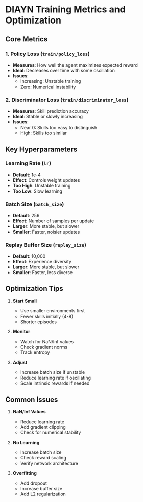 # DIAYN Training Metrics and Optimization

## Core Metrics

### 1. Policy Loss (`train/policy_loss`)
- **Measures**: How well the agent maximizes expected reward
- **Ideal**: Decreases over time with some oscillation
- **Issues**: 
  - Increasing: Unstable training
  - Zero: Numerical instability

### 2. Discriminator Loss (`train/discriminator_loss`)
- **Measures**: Skill prediction accuracy
- **Ideal**: Stable or slowly increasing
- **Issues**:
  - Near 0: Skills too easy to distinguish
  - High: Skills too similar

## Key Hyperparameters

### Learning Rate (`lr`)
- **Default**: 1e-4
- **Effect**: Controls weight updates
- **Too High**: Unstable training
- **Too Low**: Slow learning

### Batch Size (`batch_size`)
- **Default**: 256
- **Effect**: Number of samples per update
- **Larger**: More stable, but slower
- **Smaller**: Faster, noisier updates

### Replay Buffer Size (`replay_size`)
- **Default**: 10,000
- **Effect**: Experience diversity
- **Larger**: More stable, but slower
- **Smaller**: Faster, less diverse

## Optimization Tips

1. **Start Small**
   - Use smaller environments first
   - Fewer skills initially (4-8)
   - Shorter episodes

2. **Monitor**
   - Watch for NaN/Inf values
   - Check gradient norms
   - Track entropy

3. **Adjust**
   - Increase batch size if unstable
   - Reduce learning rate if oscillating
   - Scale intrinsic rewards if needed

## Common Issues

1. **NaN/Inf Values**
   - Reduce learning rate
   - Add gradient clipping
   - Check for numerical stability

2. **No Learning**
   - Increase batch size
   - Check reward scaling
   - Verify network architecture

3. **Overfitting**
   - Add dropout
   - Increase buffer size
   - Add L2 regularization
